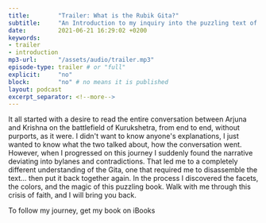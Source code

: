 ```yaml
---
title:        "Trailer: What is the Rubik Gita?"
subtitle:     "An Introduction to my inquiry into the puzzling text of the Gita"
date:         2021-06-21 16:29:02 +0200
keywords:
- trailer
- introduction
mp3-url:      "/assets/audio/trailer.mp3"
episode-type: trailer # or "full"
explicit:     "no"
block:        "no" # no means it is published
layout: podcast
excerpt_separator: <!--more-->
---
```

It all started with a desire to read the entire conversation between Arjuna and Krishna on the battlefield of Kurukshetra, from end to end, without purports, as it were. I didn't want to know anyone's explanations, I just wanted to know what the two talked about, how the conversation went. 
However, when I progressed on this journey I suddenly found the narrative deviating into bylanes and contradictions. That led me to a completely different understanding of the Gita, one that required me to disassemble the text... then put it back together again. In the process I discovered the facets, the colors, and the magic of this puzzling book. Walk with me through this crisis of faith, and I will bring you back.

<!--more-->
To follow my journey, get my book on iBooks
